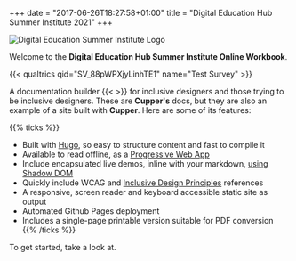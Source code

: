 +++
date = "2017-06-26T18:27:58+01:00"
title = "Digital Education Hub Summer Institute 2021"
+++
<script src="https://kit.fontawesome.com/061f702efb.js" crossorigin="anonymous"></script>
![Digital Education Summer Institute Logo](/images/dehsi2021.png)

<i class="fas fa-camera"></i>

Welcome to the **Digital Education Hub Summer Institute Online Workbook**.

{{< qualtrics qid="SV_88pWPXjyLinhTE1" name="Test Survey" >}}

A documentation builder {{<  >}} for inclusive designers and those trying to be inclusive designers. These are **Cupper's** docs, but they are also an example of a site built with **Cupper**. Here are some of its features:

{{% ticks %}}
* Built with [Hugo](https://gohugo.io/), so easy to structure content and fast to compile it
* Available to read offline, as a [Progressive Web App](https://developers.google.com/web/progressive-web-apps/)
* Include encapsulated live demos, inline with your markdown, [using Shadow DOM](https://www.smashingmagazine.com/2017/07/pattern-libraries-in-markdown/)
* Quickly include WCAG and [Inclusive Design Principles](http://inclusivedesignprinciples.org/) references
* A responsive, screen reader and keyboard accessible static site as output
* Automated Github Pages deployment
* Includes a single-page printable version suitable for PDF conversion
{{% /ticks %}}

To get started, take a look at.
